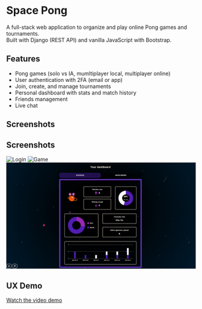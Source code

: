 # Space Pong

A full-stack web application to organize and play online Pong games and tournaments.  
Built with Django (REST API) and vanilla JavaScript with Bootstrap.

## Features

- Pong games (solo vs IA, mumltiplayer local, multiplayer online)
- User authentication with 2FA (email or app)
- Join, create, and manage tournaments
- Personal dashboard with stats and match history
- Friends management
- Live chat

## Screenshots

## Screenshots

<img src="screenshots/login.gif" alt="Login" width="600" />

<img src="screenshots/game.gif" alt="Game" width="600" />

<img src="screenshots/dashboard.png" alt="Dashboard Screenshot" width="600" />


## UX Demo

[Watch the video demo](https://your-link-here.com)
